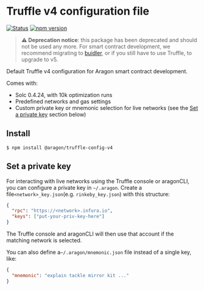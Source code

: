 # Truffle v4 configuration file

[![Status](https://img.shields.io/badge/stability-deprecated-lightgrey.svg?style=flat-square)](https://nodejs.org/api/documentation.html#documentation_stability_index)
[![npm version](https://img.shields.io/npm/v/@aragon/truffle-config-v4.svg?style=flat-square)](https://npmjs.org/package/@aragon/truffle-config-v4)

> **⚠️  Deprecation notice**: this package has been deprecated and should not be used any more. For smart contract development, we recommend migrating to [buidler](https://buidler.dev/), or if you still have to use Truffle, to upgrade to v5.

Default Truffle v4 configuration for Aragon smart contract development.

Comes with:

- Solc 0.4.24, with 10k optimization runs
- Predefined networks and gas settings
- Custom private key or mnemonic selection for live networks (see the [Set a private key](#set-a-private-key) section below)

## Install

```
$ npm install @aragon/truffle-config-v4
```

## Set a private key

For interacting with live networks using the Truffle console or aragonCLI, you can configure a private key in `~/.aragon`. Create a file`<network>_key.json`(e.g. `rinkeby_key.json`) with this structure:

```json
{
  "rpc": "https://<network>.infura.io",
  "keys": ["put-your-priv-key-here"]
}
```

The Truffle console and aragonCLI will then use that account if the matching network is selected.

You can also define a`~/.aragon/mnemonic.json` file instead of a single key, like:

```json
{
  "mnemonic": "explain tackle mirror kit ..."
}
```
